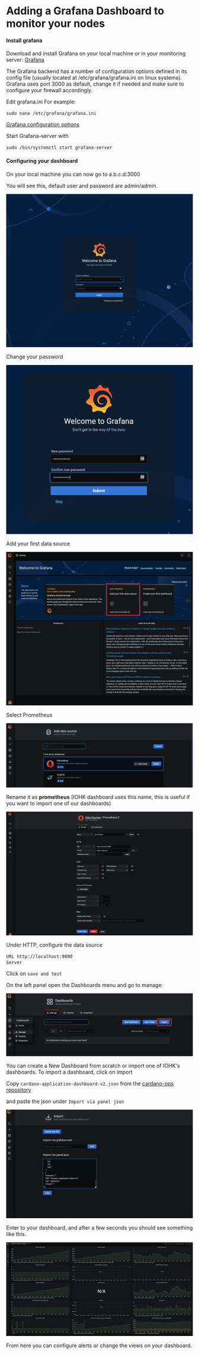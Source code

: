 # Adding a Grafana Dashboard to monitor your nodes


#### Install grafana

Download and install Grafana on your local machine or in your monitoring server: [Grafana](https://grafana.com/grafana/download)

The Grafana backend has a number of configuration options defined in its config file (usually located at /etc/grafana/grafana.ini on linux systems).
Grafana uses port 3000 as default, change it if needed and make sure to configure your firewall accordingly.

Edit grafana.ini For example:

    sudo nano /etc/grafana/grafana.ini

[Grafana configuration options](https://grafana.com/docs/grafana/latest/administration/configuration/)


Start Grafana-server with

    sudo /bin/systemctl start grafana-server


#### Configuring your dashboard

On your local machine you can now go to  a.b.c.d:3000

You will see this, default user and password are admin/admin.

![Welcome](images/grafana_13.35.19.png)

Change your password

![Password](images/grafana_13.39.26.png)

Add your first data source  

![DataSource](images/grafana_13.39.52.png)

Select Prometheus  

![Prometheus](images/grafana_13.40.31.png)

Rename it as **prometheus** (IOHK dashboard uses this name, this is useful if you want to import one of our dashboards)

![prometheus](images/grafana_prometheus.png)

Under HTTP, configure the data source

    URL http://localhost:9090
    Server

Click on `save and test`

On the left panel open the Dashboards menu and go to manage:

![Dashboard](images/grafana_13.55.40.png)

You can create a New Dashboard from scratch or import one of IOHK's dashboards. To import a dashboard, click on import

Copy `cardano-application-dashboard-v2.json` from the [cardano-ops repository](https://raw.githubusercontent.com/input-output-hk/cardano-ops/ea161f35792e74b41efa749085ead64c901f784d/modules/grafana/cardano/cardano-application-dashboard-v2.json)

and paste the json under `Import via panel json`

![Dashboard](images/grafana_14.24.43.png)

Enter to your dashboard, and after a few seconds you should see something like this.

![Dashboard](images/grafana_dashboard.png)

From here you can configure alerts or change the views on your dashboard.
